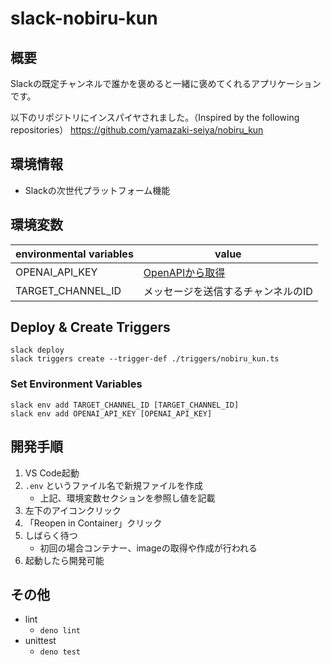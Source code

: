 # slack-nobiru-kun

## 概要

Slackの既定チャンネルで誰かを褒めると一緒に褒めてくれるアプリケーションです。

以下のリポジトリにインスパイヤされました。（Inspired by the following repositories）
https://github.com/yamazaki-seiya/nobiru_kun

## 環境情報

- Slackの次世代プラットフォーム機能

## 環境変数

| environmental variables | value                                                           |
| ----------------------- | --------------------------------------------------------------- |
| OPENAI_API_KEY          | [OpenAPIから取得](https://platform.openai.com/account/api-keys) |
| TARGET_CHANNEL_ID       | メッセージを送信するチャンネルのID                              |

## Deploy & Create Triggers

```
slack deploy
slack triggers create --trigger-def ./triggers/nobiru_kun.ts
```

### Set Environment Variables

```
slack env add TARGET_CHANNEL_ID [TARGET_CHANNEL_ID]
slack env add OPENAI_API_KEY [OPENAI_API_KEY]
```

## 開発手順

1. VS Code起動
2. `.env` というファイル名で新規ファイルを作成
   - 上記、環境変数セクションを参照し値を記載
3. 左下のアイコンクリック
4. 「Reopen in Container」クリック
5. しばらく待つ
   - 初回の場合コンテナー、imageの取得や作成が行われる
6. 起動したら開発可能

## その他

- lint
  - `deno lint`
- unittest
  - `deno test`

